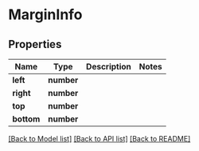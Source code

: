 # MarginInfo


## Properties
Name | Type | Description | Notes
------------ | ------------- | ------------- | -------------
**left** | **number** |  | 
**right** | **number** |  | 
**top** | **number** |  | 
**bottom** | **number** |  | 

[[Back to Model list]](../README.md#documentation-for-models) [[Back to API list]](../README.md#documentation-for-api-endpoints) [[Back to README]](../README.md)


